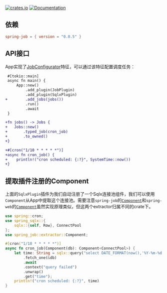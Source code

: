 [![crates.io](https://img.shields.io/crates/v/spring-job.svg)](https://crates.io/crates/spring-job)
[![Documentation](https://docs.rs/spring-job/badge.svg)](https://docs.rs/spring-job)

## 依赖

```toml
spring-job = { version = "0.0.5" }
```

## API接口

App实现了[JobConfigurator](https://docs.rs/spring-job/latest/spring_job/trait.JobConfigurator.html)特征，可以通过该特征配置调度任务：

```diff
 #[tokio::main]
 async fn main() {
     App::new()
         .add_plugin(JobPlugin)
         .add_plugin(SqlxPlugin)
+        .add_jobs(jobs())
         .run()
         .await
 }

+fn jobs() -> Jobs {
+   Jobs::new()
+       .typed_job(cron_job)
+       .to_owned()
+}

+#[cron("1/10 * * * * *")]
+async fn cron_job() {
+    println!("cron scheduled: {:?}", SystemTime::now())
+}
```

## 提取插件注册的Component

上面的`SqlxPlugin`插件为我们自动注册了一个Sqlx连接池组件，我们可以使用`Component`从App中提取这个连接池。需要注意`spring-job`的[`Component`](https://docs.rs/spring-job/latest/spring_job/extractor/struct.Component.html)和`spring-web`的[`Component`](https://docs.rs/spring-web/latest/spring_web/extractor/struct.Component.html)虽然实现原理类似，但这两个extractor归属不同的crate下。

```rust
use spring::cron;
use spring_sqlx::{
    sqlx::{self, Row}, ConnectPool
};
use spring_job::extractor::Component;

#[cron("1/10 * * * * *")]
async fn cron_job(Component(db): Component<ConnectPool>) {
    let time: String = sqlx::query("select DATE_FORMAT(now(),'%Y-%m-%d %H:%i:%s') as time")
        .fetch_one(&db)
        .await
        .context("query failed")
        .unwrap()
        .get("time");
    println!("cron scheduled: {:?}", time)
}
```